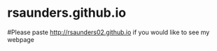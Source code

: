 # rsaunders.github.io

#Please paste http://rsaunders02.github.io if you would like to see my webpage
